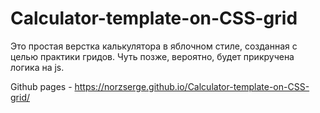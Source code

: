 # Calculator-template-on-CSS-grid

Это простая верстка калькулятора в яблочном стиле, созданная с целью практики гридов. Чуть позже, вероятно, будет прикручена логика на js.

Github pages - https://norzserge.github.io/Calculator-template-on-CSS-grid/
